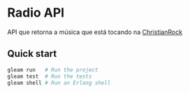 # Radio API

API que retorna a música que está tocando na [ChristianRock](christianrock.net/)

## Quick start

```sh
gleam run   # Run the project
gleam test  # Run the tests
gleam shell # Run an Erlang shell
```
